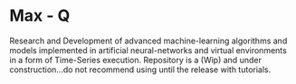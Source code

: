 # Max - Q    
Research and Development of advanced machine-learning algorithms and models implemented
in artificial neural-networks and virtual environments in a form of Time-Series execution.
Repository is a (Wip) and under construction...do not recommend using until the release with tutorials.
